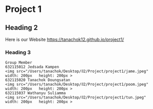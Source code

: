 Project 1 <a name="TOP"></a>
====================
## Heading 2 ##
   Here is our Website
    https://tanachok12.github.io/project1/

 ### Heading 3 ### 
    Group Member
    632115012 Jedsada Kampen 
    <img src="/Users/tanachok/Desktop/ปี2/Project/project1/jame.jpeg"    width: 200px   height: 200px >
    632115020 Tanachok Doungsatan
    <img src="/Users/tanachok/Desktop/ปี2/Project/project1/poom.jpeg"    width: 200px   height: 200px >
    632115037 Wathanyu Suliamma
    <img src="/Users/tanachok/Desktop/ปี2/Project/project1/tun.jpeg"    width: 200px   height: 200px >
